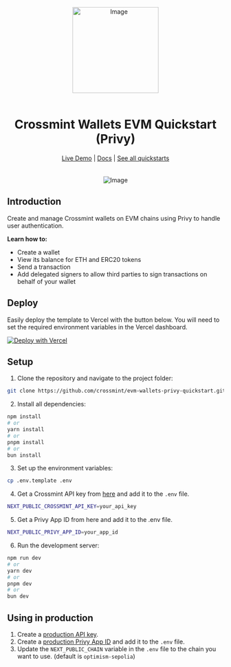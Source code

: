 

<div align="center">
<img width="200" alt="Image" src="https://github.com/user-attachments/assets/8b617791-cd37-4a5a-8695-a7c9018b7c70" />
<br>
<br>
<h1>Crossmint Wallets EVM Quickstart (Privy)</h1>

<div align="center">
<a href="https://solana-wallets.demos-crossmint.com/">Live Demo</a> | <a href="https://docs.crossmint.com/introduction/platform/wallets">Docs</a> | <a href="https://github.com/crossmint">See all quickstarts</a>
</div>

<br>
<br>
<img src="todo-update-with-image" alt="Image" width="full">
</div>

## Introduction
Create and manage Crossmint wallets on EVM chains using Privy to handle user authentication.

**Learn how to:**
- Create a wallet
- View its balance for ETH and ERC20 tokens
- Send a transaction
- Add delegated signers to allow third parties to sign transactions on behalf of your wallet

## Deploy
Easily deploy the template to Vercel with the button below. You will need to set the required environment variables in the Vercel dashboard.

[![Deploy with Vercel](https://vercel.com/button)](https://vercel.com/new/clone?repository-url=https%3A%2F%2Fgithub.com%2FCrossmint%2Fsolana-wallets-quickstart&env=NEXT_PUBLIC_CROSSMINT_API_KEY)

## Setup
1. Clone the repository and navigate to the project folder:
```bash
git clone https://github.com/crossmint/evm-wallets-privy-quickstart.git && cd evm-wallets-privy-quickstart
```

2. Install all dependencies:
```bash
npm install
# or
yarn install
# or
pnpm install
# or
bun install
```

3. Set up the environment variables:
```bash
cp .env.template .env
```

4. Get a Crossmint API key from [here](https://docs.crossmint.com/introduction/platform/api-keys/client-side) and add it to the `.env` file.
```bash
NEXT_PUBLIC_CROSSMINT_API_KEY=your_api_key
```

5. Get a Privy App ID from here and add it to the .env file.
```bash
NEXT_PUBLIC_PRIVY_APP_ID=your_app_id
```

6. Run the development server:
```bash
npm run dev
# or
yarn dev
# or
pnpm dev
# or
bun dev
```

## Using in production
1. Create a [production API key](https://docs.crossmint.com/introduction/platform/api-keys/client-side).
2. Create a [production Privy App ID](https://dashboard.privy.io/) and add it to the `.env` file.
3. Update the `NEXT_PUBLIC_CHAIN` variable in the `.env` file to the chain you want to use. (default is `optimism-sepolia`)
